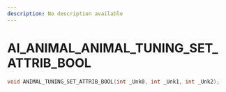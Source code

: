 ```yaml
---
description: No description available 
---
```


# AI_ANIMAL\_ANIMAL_TUNING_SET_ATTRIB_BOOL

```cpp
void ANIMAL_TUNING_SET_ATTRIB_BOOL(int _Unk0, int _Unk1, int _Unk2);
```